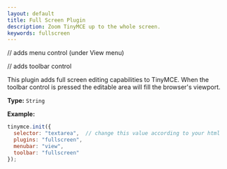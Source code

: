 ```yaml
---
layout: default
title: Full Screen Plugin
description: Zoom TinyMCE up to the whole screen.
keywords: fullscreen
---
```


// adds menu control (under View menu)

// adds toolbar control

This plugin adds full screen editing capabilities to TinyMCE. When the toolbar control is pressed the editable area will fill the browser's viewport.

**Type:** `String`

**Example:**

```js
tinymce.init({
  selector: "textarea",  // change this value according to your html
  plugins: "fullscreen",
  menubar: "view",
  toolbar: "fullscreen"
});
```
